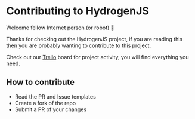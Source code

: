 # Contributing to HydrogenJS

Welcome fellow Internet person (or robot) 👋

Thanks for checking out the HydrogenJS project, if you are reading this then you are probably wanting to contribute to this project.

Check out our [Trello](https://trello.com/b/N5949mJZ/hydrogenjs-development) board for project activity, you will find everything you need.

## How to contribute

- Read the PR and Issue templates
- Create a fork of the repo
- Submit a PR of your changes